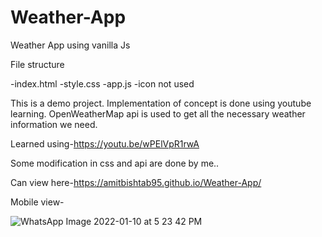 # Weather-App
Weather App using vanilla Js

File structure

-index.html
-style.css
-app.js
-icon not used

This is a demo project. Implementation of concept is done using youtube learning.
OpenWeatherMap api is used to get all the necessary weather information we need.

Learned using-https://youtu.be/wPElVpR1rwA

Some modification in css and api are done by me..

Can view here-https://amitbishtab95.github.io/Weather-App/

Mobile view-

![WhatsApp Image 2022-01-10 at 5 23 42 PM](https://user-images.githubusercontent.com/46969565/148762087-2eb6b9c3-a101-430c-8b57-9ad5fc85d500.jpeg)
